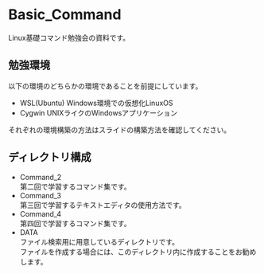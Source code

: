 # Basic_Command
Linux基礎コマンド勉強会の資料です。

## 勉強環境

以下の環境のどちらかの環境であることを前提にしています。  

+ WSL(Ubuntu) Windows環境での仮想化LinuxOS
+ Cygwin UNIXライクのWindowsアプリケーション

それぞれの環境構築の方法はスライドの構築方法を確認してください。

## ディレクトリ構成

+ Command_2  
第二回で学習するコマンド集です。
+ Command_3  
第三回で学習するテキストエディタの使用方法です。
+ Command_4  
第四回で学習するコマンド集です。
+ DATA  
ファイル検索用に用意しているディレクトリです。  
ファイルを作成する場合には、このディレクトリ内に作成することをお勧めします。